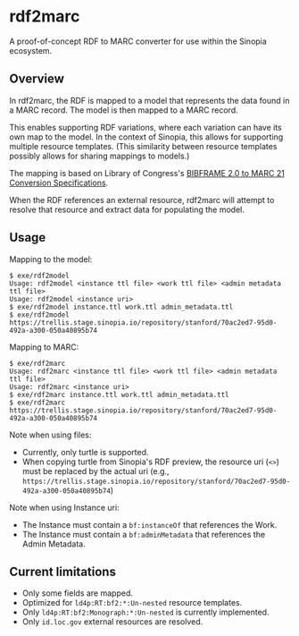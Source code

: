 # rdf2marc
A proof-of-concept RDF to MARC converter for use within the Sinopia ecosystem.


## Overview
In rdf2marc, the RDF is mapped to a model that represents the data found in a MARC record. The model is then mapped to a MARC record.

This enables supporting RDF variations, where each variation can have its own map to the model. In the context of Sinopia, this allows for supporting multiple resource templates. (This similarity between resource templates possibly allows for sharing mappings to models.)

The mapping is based on Library of Congress's [BIBFRAME 2.0 to MARC 21 Conversion Specifications](http://www.loc.gov/bibframe/bftm/).

When the RDF references an external resource, rdf2marc will attempt to resolve that resource and extract data for populating the model.

## Usage
Mapping to the model:
```
$ exe/rdf2model 
Usage: rdf2model <instance ttl file> <work ttl file> <admin metadata ttl file>
Usage: rdf2model <instance uri>
$ exe/rdf2model instance.ttl work.ttl admin_metadata.ttl
$ exe/rdf2model https://trellis.stage.sinopia.io/repository/stanford/70ac2ed7-95d0-492a-a300-050a40895b74
```

Mapping to MARC:
```
$ exe/rdf2marc
Usage: rdf2marc <instance ttl file> <work ttl file> <admin metadata ttl file>
Usage: rdf2marc <instance uri>
$ exe/rdf2marc instance.ttl work.ttl admin_metadata.ttl
$ exe/rdf2marc https://trellis.stage.sinopia.io/repository/stanford/70ac2ed7-95d0-492a-a300-050a40895b74
```

Note when using files:
* Currently, only turtle is supported.
* When copying turtle from Sinopia's RDF preview, the resource uri (`<>`) must be replaced by the actual uri (e.g., `https://trellis.stage.sinopia.io/repository/stanford/70ac2ed7-95d0-492a-a300-050a40895b74`) 

Note when using Instance uri:
* The Instance must contain a `bf:instanceOf` that references the Work.
* The Instance must contain a `bf:adminMetadata` that references the Admin Metadata.

## Current limitations
* Only some fields are mapped.
* Optimized for `ld4p:RT:bf2:*:Un-nested` resource templates.
* Only `ld4p:RT:bf2:Monograph:*:Un-nested` is currently implemented.
* Only `id.loc.gov` external resources are resolved.
